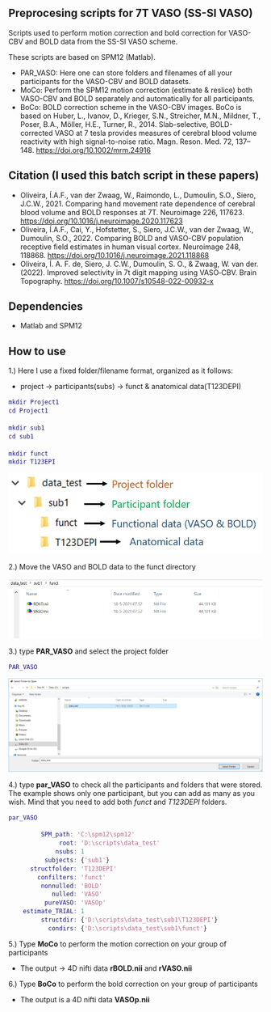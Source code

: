 ## Preprocesing scripts for 7T VASO (SS-SI VASO)
Scripts used to perform motion correction and bold correction for VASO-CBV and BOLD data from the SS-SI VASO scheme.

These scripts are based on SPM12 (Matlab).

- PAR_VASO: Here one can store folders and filenames of all your participants for the VASO-CBV and BOLD datasets.
- MoCo: Perform the SPM12 motion correction (estimate & reslice) both VASO-CBV and BOLD separately and automatically for all participants.
- BoCo: BOLD correction scheme in the VASO-CBV images. BoCo is based on Huber, L., Ivanov, D., Krieger, S.N., Streicher, M.N., Mildner, T., Poser, B.A., Möller, H.E., Turner, R., 2014. Slab-selective, BOLD-corrected VASO at 7 tesla provides measures of cerebral blood volume reactivity with high signal-to-noise ratio. Magn. Reson. Med. 72, 137–148. https://doi.org/10.1002/mrm.24916

## Citation (I used this batch script in these papers)
- Oliveira, Í.A.F., van der Zwaag, W., Raimondo, L., Dumoulin, S.O., Siero, J.C.W., 2021. Comparing hand movement rate dependence of cerebral blood volume and BOLD responses at 7T. Neuroimage 226, 117623. https://doi.org/10.1016/j.neuroimage.2020.117623
- Oliveira, Í.A.F., Cai, Y., Hofstetter, S., Siero, J.C.W., van der Zwaag, W., Dumoulin, S.O., 2022. Comparing BOLD and VASO-CBV population receptive field estimates in human visual cortex. Neuroimage 248, 118868. https://doi.org/10.1016/j.neuroimage.2021.118868
- Oliveira, Í. A. F. de, Siero, J. C.W., Dumoulin, S. O., & Zwaag, W. van der. (2022). Improved selectivity in 7t digit mapping using VASO‑CBV.
Brain Topography. https://doi.org/10.1007/s10548-022-00932-x

## Dependencies

- Matlab and SPM12

## How to use

1.) Here I use a fixed folder/filename format, organized as it follows:

 - project -> participants(subs) -> funct & anatomical data(T123DEPI)

```matlab
mkdir Project1
cd Project1

mkdir sub1
cd sub1

mkdir funct
mkdir T123EPI
```
![Format](https://github.com/icaroafoliveira/vaso_preprocesing_scripts/blob/main/assets/step1.jpg?raw=true)

2.) Move the VASO and BOLD data to the funct directory

![VASO & BOLD directory](https://github.com/icaroafoliveira/vaso_preprocesing_scripts/blob/main/assets/step2.jpg?raw=true)

3.) type **PAR_VASO** and select the project folder 
```matlab
PAR_VASO
```
![Select project folder](https://github.com/icaroafoliveira/vaso_preprocesing_scripts/blob/main/assets/step3.jpg?raw=true)

4.) type **par_VASO** to check all the participants and folders that were stored. The example shows only one participant, but you can add as many as you wish.
Mind that you need to add both *funct* and *T123DEPI* folders.

```matlab
par_VASO

         SPM_path: 'C:\spm12\spm12'
              root: 'D:\scripts\data_test'
             nsubs: 1
          subjects: {'sub1'}
      structfolder: 'T123DEPI'
        confilters: 'funct'
         nonnulled: 'BOLD'
            nulled: 'VASO'
          pureVASO: 'VASOp'
    estimate_TRIAL: 1
         structdir: {'D:\scripts\data_test\sub1\T123DEPI'}
           condirs: {'D:\scripts\data_test\sub1\funct'}

```

5.) Type **MoCo** to perform the motion correction on your group of participants
- The output -> 4D nifti data **rBOLD.nii** and **rVASO.nii**

6.) Type **BoCo** to perform the bold correction on your group of participants
- The output is a 4D nifti data **VASOp.nii**

